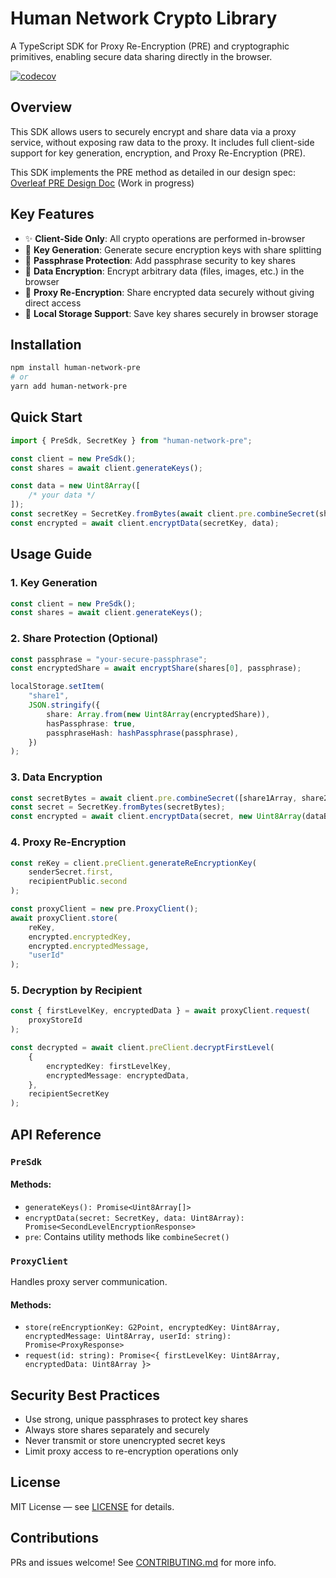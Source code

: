 # Human Network Crypto Library

A TypeScript SDK for Proxy Re-Encryption (PRE) and cryptographic primitives, enabling secure data sharing directly in the browser.

[![codecov](https://codecov.io/gh/tuantran-genetica/human-network-pre-lib/graph/badge.svg?token=7JUVSD2ESJ)](https://codecov.io/gh/tuantran-genetica/human-network-pre-lib)

## Overview

This SDK allows users to securely encrypt and share data via a proxy service, without exposing raw data to the proxy. It includes full client-side support for key generation, encryption, and Proxy Re-Encryption (PRE).

This SDK implements the PRE method as detailed in our design spec:
[Overleaf PRE Design Doc](https://www.overleaf.com/read/fxqmmczvtxjn#cc8f9b) (Work in progress)

## Key Features

-   ✨ **Client-Side Only**: All crypto operations are performed in-browser
-   🔐 **Key Generation**: Generate secure encryption keys with share splitting
-   🔑 **Passphrase Protection**: Add passphrase security to key shares
-   📁 **Data Encryption**: Encrypt arbitrary data (files, images, etc.) in the browser
-   🔄 **Proxy Re-Encryption**: Share encrypted data securely without giving direct access
-   📅 **Local Storage Support**: Save key shares securely in browser storage

## Installation

```bash
npm install human-network-pre
# or
yarn add human-network-pre
```

## Quick Start

```ts
import { PreSdk, SecretKey } from "human-network-pre";

const client = new PreSdk();
const shares = await client.generateKeys();

const data = new Uint8Array([
    /* your data */
]);
const secretKey = SecretKey.fromBytes(await client.pre.combineSecret(shares));
const encrypted = await client.encryptData(secretKey, data);
```

## Usage Guide

### 1. Key Generation

```ts
const client = new PreSdk();
const shares = await client.generateKeys();
```

### 2. Share Protection (Optional)

```ts
const passphrase = "your-secure-passphrase";
const encryptedShare = await encryptShare(shares[0], passphrase);

localStorage.setItem(
    "share1",
    JSON.stringify({
        share: Array.from(new Uint8Array(encryptedShare)),
        hasPassphrase: true,
        passphraseHash: hashPassphrase(passphrase),
    })
);
```

### 3. Data Encryption

```ts
const secretBytes = await client.pre.combineSecret([share1Array, share2Array]);
const secret = SecretKey.fromBytes(secretBytes);
const encrypted = await client.encryptData(secret, new Uint8Array(dataBuffer));
```

### 4. Proxy Re-Encryption

```ts
const reKey = client.preClient.generateReEncryptionKey(
    senderSecret.first,
    recipientPublic.second
);

const proxyClient = new pre.ProxyClient();
await proxyClient.store(
    reKey,
    encrypted.encryptedKey,
    encrypted.encryptedMessage,
    "userId"
);
```

### 5. Decryption by Recipient

```ts
const { firstLevelKey, encryptedData } = await proxyClient.request(
    proxyStoreId
);

const decrypted = await client.preClient.decryptFirstLevel(
    {
        encryptedKey: firstLevelKey,
        encryptedMessage: encryptedData,
    },
    recipientSecretKey
);
```

## API Reference

### `PreSdk`

#### Methods:

-   `generateKeys(): Promise<Uint8Array[]>`
-   `encryptData(secret: SecretKey, data: Uint8Array): Promise<SecondLevelEncryptionResponse>`
-   `pre`: Contains utility methods like `combineSecret()`

### `ProxyClient`

Handles proxy server communication.

#### Methods:

-   `store(reEncryptionKey: G2Point, encryptedKey: Uint8Array, encryptedMessage: Uint8Array, userId: string): Promise<ProxyResponse>`
-   `request(id: string): Promise<{ firstLevelKey: Uint8Array, encryptedData: Uint8Array }>`

## Security Best Practices

-   Use strong, unique passphrases to protect key shares
-   Always store shares separately and securely
-   Never transmit or store unencrypted secret keys
-   Limit proxy access to re-encryption operations only

## License

MIT License — see [LICENSE](LICENSE) for details.

## Contributions

PRs and issues welcome! See [CONTRIBUTING.md](CONTRIBUTING.md) for more info.
